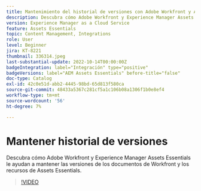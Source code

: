 ```yaml
---
title: Mantenimiento del historial de versiones con Adobe Workfront y Assets Essentials
description: Descubra cómo Adobe Workfront y Experience Manager Assets Essentials le ayudan a mantener las versiones de los documentos de Workfront y los recursos de Assets Essentials.
version: Experience Manager as a Cloud Service
feature: Assets Essentials
topic: Content Management, Integrations
role: User
level: Beginner
jira: KT-8221
thumbnail: 336314.jpeg
last-substantial-update: 2022-10-14T00:00:00Z
badgeIntegration: label="Integración" type="positive"
badgeVersions: label="AEM Assets Essentials" before-title="false"
doc-type: Catalog
exl-id: 42c0e51d-abb2-4445-98bd-65d813f580ca
source-git-commit: 48433a5367c281cf5a1c106b08a1306f1b0e8ef4
workflow-type: tm+mt
source-wordcount: '56'
ht-degree: 7%

---
```


# Mantener historial de versiones

Descubra cómo Adobe Workfront y Experience Manager Assets Essentials le ayudan a mantener las versiones de los documentos de Workfront y los recursos de Assets Essentials.

>[!VIDEO](https://video.tv.adobe.com/v/3422616?quality=12&learn=on&captions=spa)
